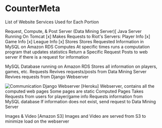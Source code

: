 CounterMeta
===========
List of Website Services Used for Each Portion

Request, Compute, & Post Server (Data Mining Server)[
Java Server Running On Tomcat [x]
Makes Requests to Riot's Servers:
Player Info [x]
Game Info [x]
League Info [x]
Stores
Stores Requested Information in MySQL on Amazon RDS 
Computes
At specific times runs a computation program that updates statistics
Return a Specific Request
Posts to web server if there is a request for information

MySQL Database running on Amazon RDS
Stores all information on players, games, etc.
Requests
Revives requests/posts from Data Mining Server
Revives requests from Django Webserver 

![Communication](https://raw.github.com/IClaudius/CounterMeta/master/databaseimg.png?token=5863881__eyJzY29wZSI6IlJhd0Jsb2I6SUNsYXVkaXVzL0NvdW50ZXJNZXRhL21hc3Rlci9kYXRhYmFzZWltZy5wbmciLCJleHBpcmVzIjoxMzg0Mjk2NDYzfQ%3D%3D--cb44c9ad7ffb67673fdf77324ffcfb5099994267)
Django Webserver [Heroku]
Webserver, contains all the computed web pages
Some pages are static
Computed Pages
Takes Requests from users for player/game info 
Requests information from MySQL database
If information does not exist, send request to Data Mining Server

Images & Video [Amazon S3]
Images and Video are served from S3 to minimize load on the webserver


